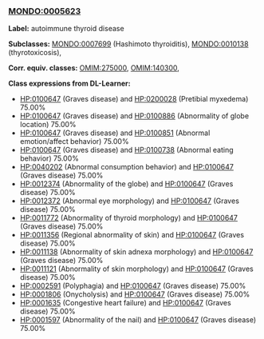 
### [MONDO:0005623](http://purl.obolibrary.org/obo/MONDO_0005623)
**Label:** autoimmune thyroid disease

**Subclasses:** [MONDO:0007699](http://purl.obolibrary.org/obo/MONDO_0007699) (Hashimoto thyroiditis), [MONDO:0010138](http://purl.obolibrary.org/obo/MONDO_0010138) (thyrotoxicosis), 

**Corr. equiv. classes:** [OMIM:275000](http://purl.obolibrary.org/obo/OMIM_275000), [OMIM:140300](http://purl.obolibrary.org/obo/OMIM_140300), 

**Class expressions from DL-Learner:**

- [HP:0100647](http://purl.obolibrary.org/obo/HP_0100647) (Graves disease) and [HP:0200028](http://purl.obolibrary.org/obo/HP_0200028) (Pretibial myxedema) 75.00%
- [HP:0100647](http://purl.obolibrary.org/obo/HP_0100647) (Graves disease) and [HP:0100886](http://purl.obolibrary.org/obo/HP_0100886) (Abnormality of globe location) 75.00%
- [HP:0100647](http://purl.obolibrary.org/obo/HP_0100647) (Graves disease) and [HP:0100851](http://purl.obolibrary.org/obo/HP_0100851) (Abnormal emotion/affect behavior) 75.00%
- [HP:0100647](http://purl.obolibrary.org/obo/HP_0100647) (Graves disease) and [HP:0100738](http://purl.obolibrary.org/obo/HP_0100738) (Abnormal eating behavior) 75.00%
- [HP:0040202](http://purl.obolibrary.org/obo/HP_0040202) (Abnormal consumption behavior) and [HP:0100647](http://purl.obolibrary.org/obo/HP_0100647) (Graves disease) 75.00%
- [HP:0012374](http://purl.obolibrary.org/obo/HP_0012374) (Abnormality of the globe) and [HP:0100647](http://purl.obolibrary.org/obo/HP_0100647) (Graves disease) 75.00%
- [HP:0012372](http://purl.obolibrary.org/obo/HP_0012372) (Abnormal eye morphology) and [HP:0100647](http://purl.obolibrary.org/obo/HP_0100647) (Graves disease) 75.00%
- [HP:0011772](http://purl.obolibrary.org/obo/HP_0011772) (Abnormality of thyroid morphology) and [HP:0100647](http://purl.obolibrary.org/obo/HP_0100647) (Graves disease) 75.00%
- [HP:0011356](http://purl.obolibrary.org/obo/HP_0011356) (Regional abnormality of skin) and [HP:0100647](http://purl.obolibrary.org/obo/HP_0100647) (Graves disease) 75.00%
- [HP:0011138](http://purl.obolibrary.org/obo/HP_0011138) (Abnormality of skin adnexa morphology) and [HP:0100647](http://purl.obolibrary.org/obo/HP_0100647) (Graves disease) 75.00%
- [HP:0011121](http://purl.obolibrary.org/obo/HP_0011121) (Abnormality of skin morphology) and [HP:0100647](http://purl.obolibrary.org/obo/HP_0100647) (Graves disease) 75.00%
- [HP:0002591](http://purl.obolibrary.org/obo/HP_0002591) (Polyphagia) and [HP:0100647](http://purl.obolibrary.org/obo/HP_0100647) (Graves disease) 75.00%
- [HP:0001806](http://purl.obolibrary.org/obo/HP_0001806) (Onycholysis) and [HP:0100647](http://purl.obolibrary.org/obo/HP_0100647) (Graves disease) 75.00%
- [HP:0001635](http://purl.obolibrary.org/obo/HP_0001635) (Congestive heart failure) and [HP:0100647](http://purl.obolibrary.org/obo/HP_0100647) (Graves disease) 75.00%
- [HP:0001597](http://purl.obolibrary.org/obo/HP_0001597) (Abnormality of the nail) and [HP:0100647](http://purl.obolibrary.org/obo/HP_0100647) (Graves disease) 75.00%


